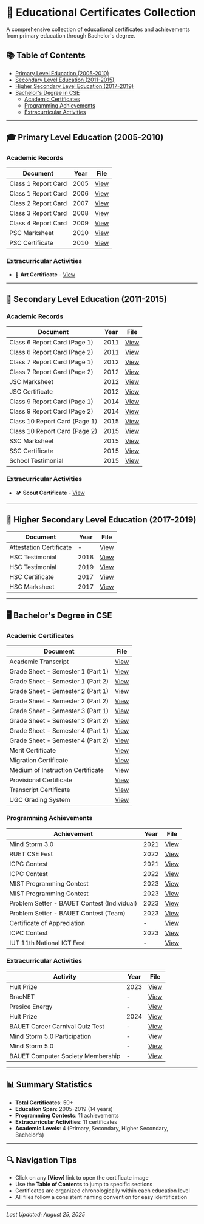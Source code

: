 # 📜 Educational Certificates Collection

A comprehensive collection of educational certificates and achievements from primary education through Bachelor's degree.

## 📚 Table of Contents

- [Primary Level Education (2005-2010)](#-primary-level-education-2005-2010)
- [Secondary Level Education (2011-2015)](#-secondary-level-education-2011-2015)
- [Higher Secondary Level Education (2017-2019)](#-higher-secondary-level-education-2017-2019)
- [Bachelor's Degree in CSE](#-bachelors-degree-in-cse)
  - [Academic Certificates](#academic-certificates)
  - [Programming Achievements](#programming-achievements)
  - [Extracurricular Activities](#extracurricular-activities)

---

## 🎓 Primary Level Education (2005-2010)

### Academic Records
| Document | Year | File |
|----------|------|------|
| Class 1 Report Card | 2005 | [View](1_Primary_level_Education/01_Class_1_Report_Card_2005.jpg) |
| Class 1 Report Card | 2006 | [View](1_Primary_level_Education/02_Class_1_Report_Card_2006.jpg) |
| Class 2 Report Card | 2007 | [View](1_Primary_level_Education/03_Class_2_Report_Card_2007.jpg) |
| Class 3 Report Card | 2008 | [View](1_Primary_level_Education/04_Class_3_Report_Card_2008.jpg) |
| Class 4 Report Card | 2009 | [View](1_Primary_level_Education/05_Class_4_Report_Card_2009.jpg) |
| PSC Marksheet | 2010 | [View](1_Primary_level_Education/06_PSC_Marksheet_2010.jpg) |
| PSC Certificate | 2010 | [View](1_Primary_level_Education/07_PSC_Certificate_2010.jpg) |

### Extracurricular Activities
- 🎨 **Art Certificate** - [View](1_Primary_level_Education/Extra%20Curricular%20Activities/01_Art_Certificate.jpg)

---

## 🏫 Secondary Level Education (2011-2015)

### Academic Records
| Document | Year | File |
|----------|------|------|
| Class 6 Report Card (Page 1) | 2011 | [View](2_Secondary_level_Education/01_Class_6_Report_Card_2011_Page_1.jpg) |
| Class 6 Report Card (Page 2) | 2011 | [View](2_Secondary_level_Education/02_Class_6_Report_Card_2011_Page_2.jpg) |
| Class 7 Report Card (Page 1) | 2012 | [View](2_Secondary_level_Education/03_Class_7_Report_Card_2012_Page_1.jpg) |
| Class 7 Report Card (Page 2) | 2012 | [View](2_Secondary_level_Education/04_Class_7_Report_Card_2012_Page_2.jpg) |
| JSC Marksheet | 2012 | [View](2_Secondary_level_Education/05_JSC_Marksheet_2012.jpg) |
| JSC Certificate | 2012 | [View](2_Secondary_level_Education/06_JSC_Certificate_2012.jpg) |
| Class 9 Report Card (Page 1) | 2014 | [View](2_Secondary_level_Education/07_Class_9_Report_Card_2014_Page_1.jpg) |
| Class 9 Report Card (Page 2) | 2014 | [View](2_Secondary_level_Education/08_Class_9_Report_Card_2014_Page_2.jpg) |
| Class 10 Report Card (Page 1) | 2015 | [View](2_Secondary_level_Education/09_Class_10_Report_Card_2015_Page_1.jpg) |
| Class 10 Report Card (Page 2) | 2015 | [View](2_Secondary_level_Education/10_Class_10_Report_Card_2015_Page_2.jpg) |
| SSC Marksheet | 2015 | [View](2_Secondary_level_Education/11_SSC_Marksheet_2015.jpg) |
| SSC Certificate | 2015 | [View](2_Secondary_level_Education/12_SSC_Certificate_2015.jpg) |
| School Testimonial | 2015 | [View](2_Secondary_level_Education/13_SM_School_Testimonial_2015.jpg) |

### Extracurricular Activities
- 🏕️ **Scout Certificate** - [View](2_Secondary_level_Education/Extra%20Curricular%20Activities/01_Scout_Certificate.jpg)

---

## 🎯 Higher Secondary Level Education (2017-2019)

| Document | Year | File |
|----------|------|------|
| Attestation Certificate | - | [View](3_Higher_Secondary_level_Education/01_Attestation_Certificate.jpg) |
| HSC Testimonial | 2018 | [View](3_Higher_Secondary_level_Education/02_HSC_Testimonial_2018.jpg) |
| HSC Testimonial | 2019 | [View](3_Higher_Secondary_level_Education/03_HSC_Testimonial_2019.jpg) |
| HSC Certificate | 2017 | [View](3_Higher_Secondary_level_Education/04_HSC_Certificate_2017.jpg) |
| HSC Marksheet | 2017 | [View](3_Higher_Secondary_level_Education/05_HSC_Marksheet_2017.jpg) |

---

## 🖥️ Bachelor's Degree in CSE

### Academic Certificates

| Document | File |
|----------|------|
| Academic Transcript | [View](4_B.Sc._in_CSE/Certificates/01_Academic_Transcript.jpg) |
| Grade Sheet - Semester 1 (Part 1) | [View](4_B.Sc._in_CSE/Certificates/02_Grade_Sheet_Semester_1_1.jpg) |
| Grade Sheet - Semester 1 (Part 2) | [View](4_B.Sc._in_CSE/Certificates/03_Grade_Sheet_Semester_1_2.jpg) |
| Grade Sheet - Semester 2 (Part 1) | [View](4_B.Sc._in_CSE/Certificates/04_Grade_Sheet_Semester_2_1.jpg) |
| Grade Sheet - Semester 2 (Part 2) | [View](4_B.Sc._in_CSE/Certificates/05_Grade_Sheet_Semester_2_2.jpg) |
| Grade Sheet - Semester 3 (Part 1) | [View](4_B.Sc._in_CSE/Certificates/06_Grade_Sheet_Semester_3_1.jpg) |
| Grade Sheet - Semester 3 (Part 2) | [View](4_B.Sc._in_CSE/Certificates/07_Grade_Sheet_Semester_3_2.jpg) |
| Grade Sheet - Semester 4 (Part 1) | [View](4_B.Sc._in_CSE/Certificates/08_Grade_Sheet_Semester_4_1.jpg) |
| Grade Sheet - Semester 4 (Part 2) | [View](4_B.Sc._in_CSE/Certificates/09_Grade_Sheet_Semester_4_2.jpg) |
| Merit Certificate | [View](4_B.Sc._in_CSE/Certificates/10_Merit_Certificate.jpg) |
| Migration Certificate | [View](4_B.Sc._in_CSE/Certificates/11_Migration_Certificate.jpg) |
| Medium of Instruction Certificate | [View](4_B.Sc._in_CSE/Certificates/12_Medium_of_Instruction_Certificate.jpg) |
| Provisional Certificate | [View](4_B.Sc._in_CSE/Certificates/13_Provisional_Certificate.jpg) |
| Transcript Certificate | [View](4_B.Sc._in_CSE/Certificates/14_Transcript_Certificate.jpg) |
| UGC Grading System | [View](4_B.Sc._in_CSE/Certificates/15_UGC_Grading_System.jpg) |

### Programming Achievements

| Achievement | Year | File |
|-------------|------|------|
| Mind Storm 3.0 | 2021 | [View](4_B.Sc._in_CSE/Programming/01_Mind_Storm_3.0_Certificate.jpg) |
| RUET CSE Fest | 2022 | [View](4_B.Sc._in_CSE/Programming/02_RUET_CSE_Fest_2022_Certificate.jpg) |
| ICPC Contest | 2021 | [View](4_B.Sc._in_CSE/Programming/03_ICPC_Contest_2021_Certificate.jpg) |
| ICPC Contest | 2022 | [View](4_B.Sc._in_CSE/Programming/04_ICPC_Contest_2022_Certificate.jpg) |
| MIST Programming Contest | 2023 | [View](4_B.Sc._in_CSE/Programming/05_MIST_Programming_Contest_2023_Certificate.jpg) |
| MIST Programming Contest | 2023 | [View](4_B.Sc._in_CSE/Programming/06_MIST_Programming_Contest_2023_Certificate_2.jpg) |
| Problem Setter - BAUET Contest (Individual) | 2023 | [View](4_B.Sc._in_CSE/Programming/07_Problem_Setter_BAUET_Programming_Contest_2023_Individual.jpg) |
| Problem Setter - BAUET Contest (Team) | 2023 | [View](4_B.Sc._in_CSE/Programming/08_Problem_Setter_BAUET_Programming_Contest_2023_Team.jpg) |
| Certificate of Appreciation | - | [View](4_B.Sc._in_CSE/Programming/09_Certificate_of_Appreciation.jpg) |
| ICPC Contest | 2023 | [View](4_B.Sc._in_CSE/Programming/10_ICPC_Contest_2023_Certificate.jpg) |
| IUT 11th National ICT Fest | - | [View](4_B.Sc._in_CSE/Programming/11_IUT_11th_National_ICT_Fest_Certificate.jpg) |

### Extracurricular Activities

| Activity | Year | File |
|----------|------|------|
| Hult Prize | 2023 | [View](4_B.Sc._in_CSE/Extra%20Curricular%20Activities/01_Hult_Prize_Certificate_2023.jpg) |
| BracNET | - | [View](4_B.Sc._in_CSE/Extra%20Curricular%20Activities/02_BracNET_Certificate.jpg) |
| Presice Energy | - | [View](4_B.Sc._in_CSE/Extra%20Curricular%20Activities/03_Presice_Energy_Certificate.jpg) |
| Hult Prize | 2024 | [View](4_B.Sc._in_CSE/Extra%20Curricular%20Activities/04_Hult_Prize_Certificate_2024.jpg) |
| BAUET Career Carnival Quiz Test | - | [View](4_B.Sc._in_CSE/Extra%20Curricular%20Activities/05_BAUET_Career_Carnival_Quiz_Test_Certificate.jpg) |
| Mind Storm 5.0 Participation | - | [View](4_B.Sc._in_CSE/Extra%20Curricular%20Activities/06_Mind_Storm_5.0_Participation_Certificate.jpg) |
| Mind Storm 5.0 | - | [View](4_B.Sc._in_CSE/Extra%20Curricular%20Activities/07_Mind_Storm_5.0_Certificate.jpg) |
| BAUET Computer Society Membership | - | [View](4_B.Sc._in_CSE/Extra%20Curricular%20Activities/08_BAUET_Computer_Society_Membership_Certificate.png) |

---

## 📊 Summary Statistics

- **Total Certificates**: 50+
- **Education Span**: 2005-2019 (14 years)
- **Programming Contests**: 11 achievements
- **Extracurricular Activities**: 11 certificates
- **Academic Levels**: 4 (Primary, Secondary, Higher Secondary, Bachelor's)

---

## 🔍 Navigation Tips

- Click on any **[View]** link to open the certificate image
- Use the **Table of Contents** to jump to specific sections
- Certificates are organized chronologically within each education level
- All files follow a consistent naming convention for easy identification

---

*Last Updated: August 25, 2025*
